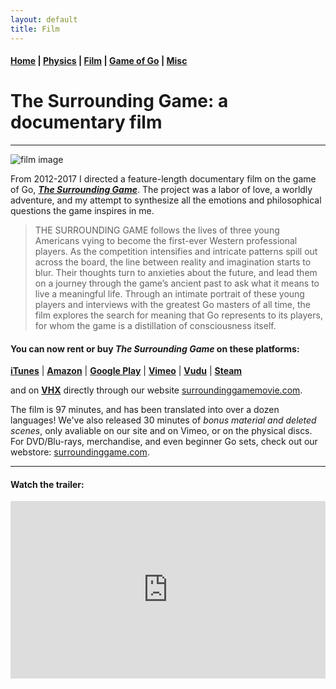 ```yaml
---
layout: default
title: Film
---
```


#### [Home](index.md) | [Physics](physics.md) | [Film](film.md) | [Game of Go](go.md) | [Misc](misc.md)

# The Surrounding Game: a documentary film
---

![film image](/images/TSG_skinny.png)

From 2012-2017 I directed a feature-length documentary film on the game of Go, **[*The Surrounding Game*](https://www.surroundinggamemovie.com/)**. 
The project was a labor of love, a worldly adventure, and my attempt to synthesize all the emotions and philosophical questions the game inspires in me. 

>THE SURROUNDING GAME follows the lives of three young Americans vying to become the first-ever Western professional players. As the competition intensifies and intricate patterns spill out across the board, the line between reality and imagination starts to blur. Their thoughts turn to anxieties about the future, and lead them on a journey through the game’s ancient past to ask what it means to live a meaningful life. Through an intimate portrait of these young players and interviews with the greatest Go masters of all time, the film explores the search for meaning that Go represents to its players, for whom the game is a distillation of consciousness itself.


#### You can now rent or buy *The Surrounding Game* on these platforms:

**[iTunes](https://tinyurl.com/TheSurroundingGameiTunes)** | **[Amazon](https://tinyurl.com/SurroundingGameAMZ)** | **[Google Play](https://tinyurl.com/SurroundingGameGP)** | **[Vimeo](https://vimeo.com/ondemand/thesurroundinggame)** | **[Vudu](https://www.vudu.com/content/movies/details/The-Surrounding-Game/944819)** | **[Steam](https://store.steampowered.com/app/854240/The_Surrounding_Game/)**

and on **[VHX](http://thesurroundinggame.vhx.tv/)** directly through our website [surroundinggamemovie.com](https://www.surroundinggamemovie.com/). 

The film is 97 minutes, and has been translated into over a dozen languages! We've also released 30 minutes of *bonus material and deleted scenes*, only avaliable on our site and on Vimeo, or on the physical discs. For DVD/Blu-rays, merchandise, and even beginner Go sets, check out our webstore: [surroundinggame.com](https://www.surroundinggame.com/). 

---

#### Watch the trailer:

<!--
<iframe width="560" height="315" src="https://www.youtube.com/embed/QyfWChDhtu0?rel=0&amp;showinfo=0" frameborder="0" allow="autoplay; encrypted-media" allowfullscreen></iframe>
-->

<style>.embed-container { position: relative; padding-bottom: 56.25%; height: 0; overflow: hidden; max-width: 100%; } .embed-container iframe, .embed-container object, .embed-container embed { position: absolute; top: 0; left: 0; width: 100%; height: 100%; }</style><div class='embed-container'><iframe src='https://www.youtube.com/embed/QyfWChDhtu0' frameborder='0' allowfullscreen></iframe></div>




